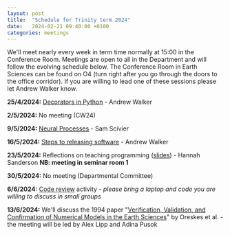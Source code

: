 ```yaml
---
layout: post
title:  "Schedule for Trinity term 2024"
date:   2024-02-21 09:40:00 +0100
categories: meetings
---
```

We'll meet nearly every week in term time normally at 15:00 in the Conference 
Room. Meetings are open to all in the Department and will follow the evolving
schedule below. The Conference Room in Earth Sciences can be found on O4 (turn right after
you go through the doors to the office corridor). If you are willing to lead one of these
sessions please let Andrew Walker know.

**25/4/2024:** [Decorators in Python](https://mybinder.org/v2/gh/CompEarthSci/CompEarthSci/HEAD?labpath=decorators_example%2Fdecorators.ipynb) - Andrew Walker

**2/5/2024:** No meeting (CW24)

**9/5/2024:** [Neural Processes](https://compearthsci.github.io/meetings/2024/05/10/neural-processes.html) - Sam Scivier

**16/5/2024:** [Steps to releasing software](https://compearthsci.github.io/meetings/2024/05/16/software_release.html) - Andrew Walker

**23/5/2024:** Reflections on teaching programming ([slides](https://unioxfordnexus-my.sharepoint.com/:p:/g/personal/eart0526_ox_ac_uk/EVVjV1MXLnhOv2HO5fQ7Y3oBBAXqcTTMVzgfv1ExBLINsg?e=p26dpK)) - Hannah Sanderson **NB: meeting in seminar room 1**

**30/5/2024:** No meeting (Departmental Committee)

**6/6/2024:** [Code review](https://compearthsci.github.io/meetings/2024/01/18/code_review.html) activity - _please bring a laptop and code you are willing to discuss in small groups_

**13/6/2024:**  We'll discuss the 1994 paper "[Verification, Validation, and Confirmation of Numerical Models in the Earth Sciences](https://www.science.org/doi/10.1126/science.263.5147.641)" by Oreskes et al. - the meeting will be led by Alex Lipp and Adina Pusok
